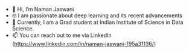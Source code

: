 - 👋 Hi, I’m Naman Jaswani
- 🤓 I am passionate about deep learning and its recent advancements
- 🌱 Currently, I am a Grad student at Indian Institute of Science in Data Science.
- 📫 You can reach out to me via LinkedIn (https://www.linkedin.com/in/naman-jaswani-195a31136/)

<!---
namanjaswani27/namanjaswani27 is a ✨ special ✨ repository because its `README.md` (this file) appears on your GitHub profile.
You can click the Preview link to take a look at your changes.
--->
